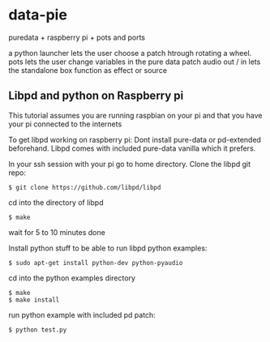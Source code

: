 data-pie
========

puredata + raspberry pi + pots and ports


a python launcher lets the user choose a patch htrough rotating a wheel.
pots lets the user change variables in the pure data patch
audio out / in lets the standalone box function as effect or source

Libpd and python on Raspberry pi
--------------------------------
This tutorial assumes you are running raspbian on your pi
and that you have your pi connected to the internets

To get libpd working on raspberry pi:
Dont install pure-data or pd-extended beforehand. 
Libpd comes with included pure-data vanilla which it prefers.

In your ssh session with your pi go to home directory.
Clone the libpd git repo:
```
$ git clone https://github.com/libpd/libpd
```
cd into the directory of libpd
```
$ make
```
wait for 5 to 10 minutes
done

Install python stuff to be able to run libpd python examples:
```
$ sudo apt-get install python-dev python-pyaudio
```
cd into the python examples directory 
```
$ make 
$ make install
```
run python example with included pd patch:
```
$ python test.py
```